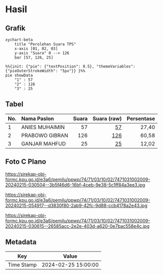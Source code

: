 # Hasil

## Grafik

```mermaid
xychart-beta
    title "Perolehan Suara TPS"
    x-axis [01, 02, 03]
    y-axis "Suara" 0 --> 126
    bar [57, 126, 25]
```

```mermaid
%%{init: {"pie": {"textPosition": 0.5}, "themeVariables": {"pieOuterStrokeWidth": "5px"}} }%%
pie showData
    "1" : 57
    "2" : 126
    "3" : 25
```

## Tabel

| No. | Nama Paslon    | Suara | Suara (raw) | Persentase |
|:--- |:-------------- | -----:| -----------:| ----------:|
| 1   | ANIES MUHAIMIN | 57    | [57][p-1]   | 27,40      |
| 2   | PRABOWO GIBRAN | 126   | [126][p-2]  | 60,58      |
| 3   | GANJAR MAHFUD  | 25    | [25][p-3]   | 12,02      |


[p-1]: https://github.com/gigit-pemilu/pemilu-2024-74-sulawesi-tenggara/blob/main/pilpres/hitung-suara/sub/74-sulawesi-tenggara/sub/71-kota-kendari/sub/03-baruga/sub/1002-lepo-lepo/sub/009-tps/sub/paslon-1.txt
[p-2]: https://github.com/gigit-pemilu/pemilu-2024-74-sulawesi-tenggara/blob/main/pilpres/hitung-suara/sub/74-sulawesi-tenggara/sub/71-kota-kendari/sub/03-baruga/sub/1002-lepo-lepo/sub/009-tps/sub/paslon-2.txt
[p-3]: https://github.com/gigit-pemilu/pemilu-2024-74-sulawesi-tenggara/blob/main/pilpres/hitung-suara/sub/74-sulawesi-tenggara/sub/71-kota-kendari/sub/03-baruga/sub/1002-lepo-lepo/sub/009-tps/sub/paslon-3.txt

## Foto C Plano

https://sirekap-obj-formc.kpu.go.id/e3a6/pemilu/ppwp/74/71/03/10/02/7471031002009-20240215-030504--3b5f46d6-16bf-4ceb-9e38-5c1ff84a3ee3.jpg

https://sirekap-obj-formc.kpu.go.id/e3a6/pemilu/ppwp/74/71/03/10/02/7471031002009-20240215-054917--d3830f80-2ab9-42fc-9d88-ccb4178a2e43.jpg

https://sirekap-obj-formc.kpu.go.id/e3a6/pemilu/ppwp/74/71/03/10/02/7471031002009-20240215-030615--26585acc-2e2e-403d-a620-0e7bac558e4c.jpg


## Metadata

| Key        | Value               |
| ---------- | ------------------- |
| Time Stamp | 2024-02-25 15:00:00 |



